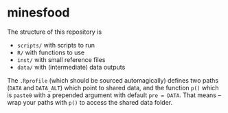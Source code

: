 # minesfood

The structure of this repository is

- `scripts/` with scripts to run
- `R/` with functions to use
- `inst/` with small reference files
- `data/` with (intermediate) data outputs

The `.Rprofile` (which should be sourced automagically) defines two paths (`DATA` and `DATA_ALT`) which point to shared data, and the function `p()` which is `paste0` with a prepended argument with default `pre = DATA`.
That means – wrap your paths with `p()` to access the shared data folder.
